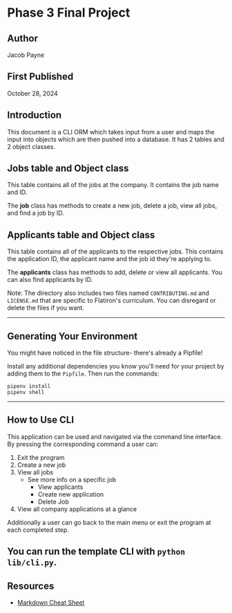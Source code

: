 # Phase 3 Final Project
## Author
Jacob Payne

## First Published
October 28, 2024

## Introduction

This document is a CLI ORM which takes input from a user and maps the input into objects which are then pushed into a database. It has 2 tables and 2 object classes.

## Jobs table and Object class
This table contains all of the jobs at the company. It contains the job name and ID.

The **job** class has methods to create a new job, delete a job, view all jobs, and find a job by ID.

## Applicants table and Object class
This table contains all of the applicants to the respective jobs. This contains the application ID, the applicant name and the job id they're applying to.

The **applicants** class has methods to add, delete or view all applicants. You can also find applicants by ID.

Note: The directory also includes two files named `CONTRIBUTING.md` and
`LICENSE.md` that are specific to Flatiron's curriculum. You can disregard or
delete the files if you want.

---

## Generating Your Environment

You might have noticed in the file structure- there's already a Pipfile!

Install any additional dependencies you know you'll need for your project by
adding them to the `Pipfile`. Then run the commands:

```console
pipenv install
pipenv shell
```

---

## How to Use CLI

This application can be used and navigated via the command line interface. By pressing the corresponding command a user can:
1. Exit the program
2. Create a new job
3. View all jobs
    - See more info on a specific job
        - View applicants
        - Create new application
        - Delete Job
4. View all company applications at a glance

Additionally a user can go back to the main menu or exit the program at each completed step.
    
You can run the template CLI with `python lib/cli.py`.
---

## Resources

- [Markdown Cheat Sheet](https://www.markdownguide.org/cheat-sheet/)
